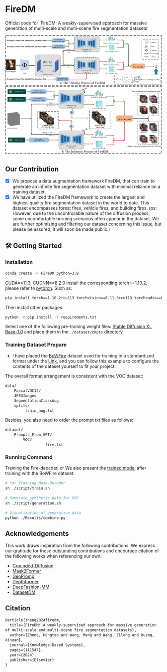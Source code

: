 # FireDM
Official code for 'FireDM: A weakly-supervised approach for massive generation of multi-scale and multi-scene fire segmentation datasets'
<p align="center">
<img src="./asset/1.jpg" width="800px"/>  
<br>
</p>


## Our Contribution
- [x] We propose a data augmentation framework FireDM, that can train to generate an infinite fire segmentation dataset with minimal reliance on a training dataset.
- [x] We have utilized the FireDM framework to create the largest and highest-quality fire segmentation dataset in the world to date. This dataset encompasses forest fires, vehicle fires, and building fires.
(ps: However, due to the uncontrollable nature of the diffusion process, some uncomfortable burning scenarios often appear in the dataset. We are further optimizing and filtering our dataset concerning this issue, but please be assured, it will soon be made public.)
## :hammer_and_wrench: Getting Started

### Installation
```sh
conda create -n FireDM python=3.8
```
CUDA==11.3, CUDNN==8.2.0
Install the corresponding torch==1.10.2, please refer to [pytorch](https://pytorch.org/get-started/previous-versions/).
Such as:
```sh
pip install torch==1.10.2+cu113 torchvision==0.11.3+cu113 torchaudio==0.10.2+cu113 -f https://download.pytorch.org/whl/torch_stable.html  
```
Then install other packages:
```sh
python -m pip install -r requirements.txt
```

Select one of the following pre-training weight files: [Stable Diffusion XL Base-1.0](https://huggingface.co/stabilityai/stable-diffusion-xl-base-1.0/tree/main) and place them in the ```./dataset/ckpts``` directory.


### Training Dataset Prepare
- I have placed the [BoWFire](https://ieeexplore.ieee.org/abstract/document/7314551) dataset used for training in a standardized format under the [Link](https://drive.google.com/file/d/1lilG-1MkrV6wLILSVZDuMMz-4wQiqjCb/view?usp=sharing), and you can follow this example to configure the contents of the dataset yourself to fit your project.

The overall format arrangement is consistent with the VOC dataset:


```
data/
    PascalVOC12/
	JPEGImages
	SegmentationClassAug
	splits/
	     train_aug.txt
```


Besides, you also need to order the prompt txt files as follows:

```
dataset/
	Prompts_From_GPT/
		VOC/
                  fire.txt
```

### Running Command
Training the Fire-deocder, or We also present the [trained model](https://drive.google.com/file/d/1sfk0DHxg6oDVhmkCYH1SJ0UnAmKVf8Oa/view?usp=drive_link) after training with the BoWFire dataset.


```sh
# For Training Mask-Decoder
sh ./script/train.sh
```


```sh
# Generate synthetic data for VOC
sh ./script/generation.sh
```

```sh
# Visualization of generative data
python ./Results/combine.py
```

 ## Acknowledgements
This work draws inspiration from the following contributions. We express our gratitude for these outstanding contributions and encourage citation of the following works when referencing our own:

- [Grounded-Diffusion](https://github.com/Lipurple/Grounded-Diffusion)
- [Mask2Former](https://github.com/facebookresearch/Mask2Former) 
- [GenPromp](https://github.com/callsys/GenPromp)
- [Depthformer](https://github.com/zhyever/Monocular-Depth-Estimation-Toolbox/tree/633580d0ed7395734a034abfebf2ddb6ad579d75/configs/depthformer)
- [DeepFashion-MM](https://github.com/yumingj/DeepFashion-MultiModal)
- [DatasetDM](https://github.com/showlab/DatasetDM)


## Citation

```
@article{zheng2024firedm,
  title={FireDM: A weakly-supervised approach for massive generation of multi-scale and multi-scene fire segmentation datasets},
  author={Zheng, Hongtao and Wang, Meng and Wang, Zilong and Huang, Xinyan},
  journal={Knowledge-Based Systems},
  pages={111547},
  year={2024},
  publisher={Elsevier}
}
```

